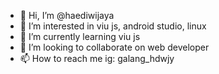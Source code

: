 - 👋 Hi, I’m @haediwijaya
- 👀 I’m interested in viu js, android studio, linux
- 🌱 I’m currently learning viu js
- 💞️ I’m looking to collaborate on web developer
- 📫 How to reach me ig: galang_hdwjy

<!---
haediwijaya/haediwijaya is a ✨ special ✨ repository because its `README.md` (this file) appears on your GitHub profile.
You can click the Preview link to take a look at your changes.
--->
